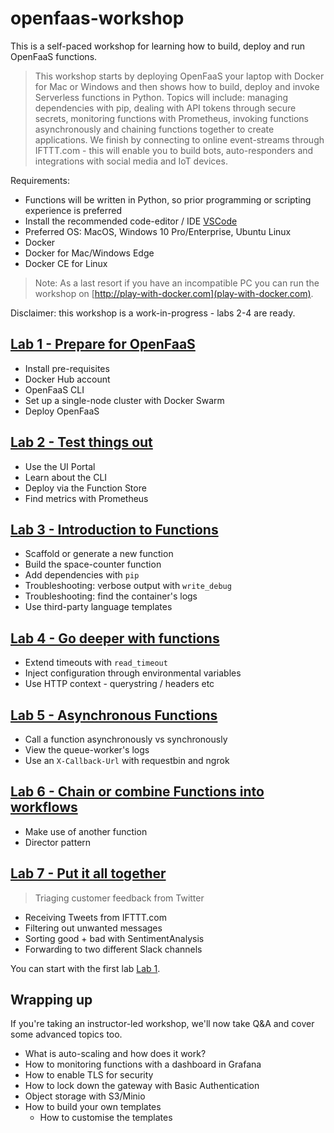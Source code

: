 # openfaas-workshop

This is a self-paced workshop for learning how to build, deploy and run OpenFaaS functions.

> This workshop starts by deploying OpenFaaS your laptop with Docker for Mac or Windows and then shows how to build, deploy and invoke Serverless functions in Python. Topics will include: managing dependencies with pip, dealing with API tokens through secure secrets, monitoring functions with Prometheus, invoking functions asynchronously and chaining functions together to create applications. We finish by connecting to online event-streams through IFTTT.com - this will enable you to build bots, auto-responders and integrations with social media and IoT devices.

Requirements:

* Functions will be written in Python, so prior programming or scripting experience is preferred 
* Install the recommended code-editor / IDE [VSCode](https://code.visualstudio.com/download)
* Preferred OS: MacOS, Windows 10 Pro/Enterprise, Ubuntu Linux
* Docker
 * Docker for Mac/Windows Edge
 * Docker CE for Linux

> Note: As a last resort if you have an incompatible PC you can run the workshop on [http://play-with-docker.com](play-with-docker.com).

Disclaimer: this workshop is a work-in-progress - labs 2-4 are ready.

## [Lab 1 - Prepare for OpenFaaS](./lab1.md)

* Install pre-requisites
* Docker Hub account
* OpenFaaS CLI
* Set up a single-node cluster with Docker Swarm
* Deploy OpenFaaS

## [Lab 2 - Test things out](./lab2.md)

* Use the UI Portal
* Learn about the CLI
* Deploy via the Function Store
* Find metrics with Prometheus

## [Lab 3 - Introduction to Functions](./lab3.md)

* Scaffold or generate a new function
* Build the space-counter function
 * Add dependencies with `pip`
* Troubleshooting: verbose output with `write_debug`
* Troubleshooting: find the container's logs
* Use third-party language templates

## [Lab 4 - Go deeper with functions](./lab4.md)

* Extend timeouts with `read_timeout`
* Inject configuration through environmental variables
* Use HTTP context - querystring / headers etc

## [Lab 5 - Asynchronous Functions](./lab5.md)

* Call a function asynchronously vs synchronously
* View the queue-worker's logs
* Use an `X-Callback-Url` with requestbin and ngrok

## [Lab 6 - Chain or combine Functions into workflows](./lab6.md)

* Make use of another function
* Director pattern

## [Lab 7 - Put it all together](./lab7.md)

> Triaging customer feedback from Twitter

* Receiving Tweets from IFTTT.com
* Filtering out unwanted messages
* Sorting good + bad with SentimentAnalysis
* Forwarding to two different Slack channels

You can start with the first lab [Lab 1](lab1.md).

## Wrapping up

If you're taking an instructor-led workshop, we'll now take Q&A and cover some advanced topics too.

* What is auto-scaling and how does it work?
* How to monitoring functions with a dashboard in Grafana
* How to enable TLS for security
* How to lock down the gateway with Basic Authentication
* Object storage with S3/Minio
* How to build your own templates
    * How to customise the templates
